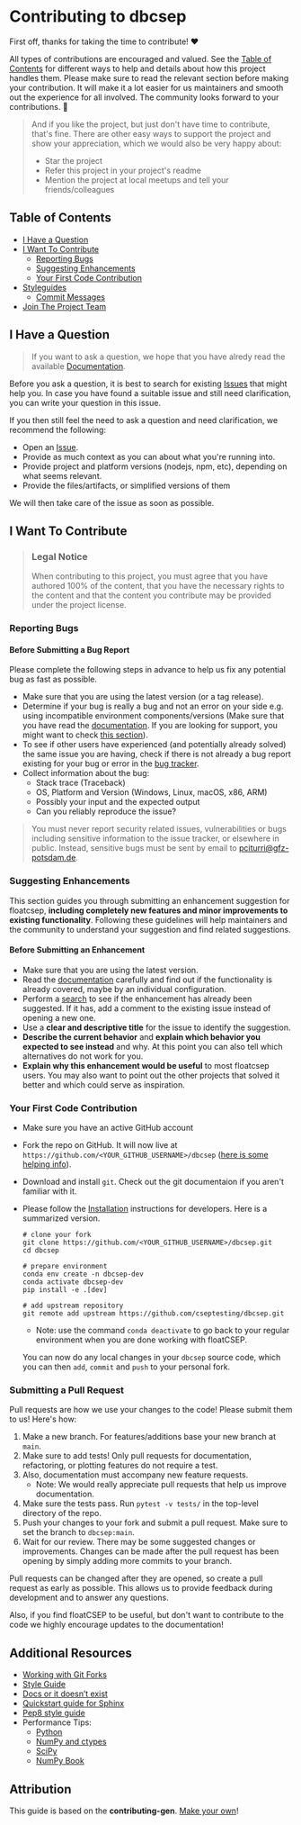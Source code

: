 <!-- omit in toc -->
# Contributing to dbcsep

First off, thanks for taking the time to contribute! ❤️

All types of contributions are encouraged and valued. See the [Table of Contents](#table-of-contents) for different ways to help and details about how this project handles them. Please make sure to read the relevant section before making your contribution. It will make it a lot easier for us maintainers and smooth out the experience for all involved. The community looks forward to your contributions. 🎉

> And if you like the project, but just don't have time to contribute, that's fine. There are other easy ways to support the project and show your appreciation, which we would also be very happy about:
> - Star the project
> - Refer this project in your project's readme
> - Mention the project at local meetups and tell your friends/colleagues

<!-- omit in toc -->
## Table of Contents

- [I Have a Question](#i-have-a-question)
- [I Want To Contribute](#i-want-to-contribute)
  - [Reporting Bugs](#reporting-bugs)
  - [Suggesting Enhancements](#suggesting-enhancements)
  - [Your First Code Contribution](#your-first-code-contribution)
- [Styleguides](#styleguides)
  - [Commit Messages](#commit-messages)
- [Join The Project Team](#join-the-project-team)

## I Have a Question

> If you want to ask a question, we hope that you have alredy read the available [Documentation](https://floatcsep.readthedocs.io).

Before you ask a question, it is best to search for existing [Issues](https://github.com/cseptesting/floatcsep/issues) that might help you. In case you have found a suitable issue and still need clarification, you can write your question in this issue.

If you then still feel the need to ask a question and need clarification, we recommend the following:

- Open an [Issue](https://github.com/cseptesting/floatcsep/issues/new).
- Provide as much context as you can about what you're running into.
- Provide project and platform versions (nodejs, npm, etc), depending on what seems relevant.
- Provide the files/artifacts, or simplified versions of them

We will then take care of the issue as soon as possible.

## I Want To Contribute

> ### Legal Notice <!-- omit in toc -->
> When contributing to this project, you must agree that you have authored 100% of the content, that you have the necessary rights to the content and that the content you contribute may be provided under the project license.

### Reporting Bugs

<!-- omit in toc -->
#### Before Submitting a Bug Report

Please complete the following steps in advance to help us fix any potential bug as fast as possible.

- Make sure that you are using the latest version (or a tag release).
- Determine if your bug is really a bug and not an error on your side e.g. using incompatible environment components/versions (Make sure that you have read the [documentation](https://floatcsep.readthedocs.io). If you are looking for support, you might want to check [this section](#i-have-a-question)).
- To see if other users have experienced (and potentially already solved) the same issue you are having, check if there is not already a bug report existing for your bug or error in the [bug tracker](https://github.com/cseptesting/floatcsepissues?q=label%3Abug).
- Collect information about the bug:
  - Stack trace (Traceback)
  - OS, Platform and Version (Windows, Linux, macOS, x86, ARM)
  - Possibly your input and the expected output
  - Can you reliably reproduce the issue?
  
> You must never report security related issues, vulnerabilities or bugs including sensitive information to the issue tracker, or elsewhere in public. Instead, sensitive bugs must be sent by email to <pciturri@gfz-potsdam.de>.

<!-- omit in toc -->

### Suggesting Enhancements

This section guides you through submitting an enhancement suggestion for floatcsep, **including completely new features and minor improvements to existing functionality**. Following these guidelines will help maintainers and the community to understand your suggestion and find related suggestions.

#### Before Submitting an Enhancement

- Make sure that you are using the latest version.
- Read the [documentation](https://floatcsep.readthedocs.io) carefully and find out if the functionality is already covered, maybe by an individual configuration.
- Perform a [search](https://github.com/cseptesting/floatcsep/issues) to see if the enhancement has already been suggested. If it has, add a comment to the existing issue instead of opening a new one.
- Use a **clear and descriptive title** for the issue to identify the suggestion.
- **Describe the current behavior** and **explain which behavior you expected to see instead** and why. At this point you can also tell which alternatives do not work for you.
- **Explain why this enhancement would be useful** to most floatcsep users. You may also want to point out the other projects that solved it better and which could serve as inspiration.

### Your First Code Contribution

* Make sure you have an active GitHub account
* Fork the repo on GitHub. It will now live at `https://github.com/<YOUR_GITHUB_USERNAME>/dbcsep` ([here is some helping info](https://help.github.com/en/github/collaborating-with-issues-and-pull-requests/working-with-forks)).
* Download and install `git`. Check out the git documentaion if you aren't familiar with it.
* Please follow the [Installation](https://floatcsep.readthedocs.io) instructions for developers. Here is a summarized version.
  
      # clone your fork
      git clone https://github.com/<YOUR_GITHUB_USERNAME>/dbcsep.git
      cd dbcsep

      # prepare environment
      conda env create -n dbcsep-dev
      conda activate dbcsep-dev
      pip install -e .[dev]

      # add upstream repository
      git remote add upstream https://github.com/cseptesting/dbcsep.git

  * Note: use the command `conda deactivate` to go back to your regular environment when you are done working with floatCSEP.

  You can now do any local changes in your `dbcsep` source code, which you can then `add`, `commit` and `push` to your personal fork.

### Submitting a Pull Request

Pull requests are how we use your changes to the code! Please submit them to us! Here's how:

1. Make a new branch. For features/additions base your new branch at `main`.
2. Make sure to add tests! Only pull requests for documentation, refactoring, or plotting features do not require a test.
3. Also, documentation must accompany new feature requests.
   - Note: We would really appreciate pull requests that help us improve documentation.
4. Make sure the tests pass. Run `pytest -v tests/` in the top-level directory of the repo.
5. Push your changes to your fork and submit a pull request. Make sure to set the branch to `dbcsep:main`.
6. Wait for our review. There may be some suggested changes or improvements. Changes can be made after
   the pull request has been opening by simply adding more commits to your branch.

Pull requests can be changed after they are opened, so create a pull request as early as possible.
This allows us to provide feedback during development and to answer any questions.

Also, if you find floatCSEP to be useful, but don't want to contribute to the code we highly encourage updates to the documentation!

## Additional Resources
* [Working with Git Forks](https://help.github.com/en/github/collaborating-with-issues-and-pull-requests/working-with-forks)
* [Style Guide](http://google.github.io/styleguide/pyguide.html)
* [Docs or it doesn’t exist](https://lukeplant.me.uk/blog/posts/docs-or-it-doesnt-exist/)
* [Quickstart guide for Sphinx](https://www.sphinx-doc.org/en/master/usage/quickstart.html)
* [Pep8 style guide](https://pep8.org/)
* Performance Tips:
  * [Python](https://wiki.python.org/moin/PythonSpeed/PerformanceTips)
  * [NumPy and ctypes](https://scipy-cookbook.readthedocs.io/)
  * [SciPy](https://www.scipy.org/docs.html)
  * [NumPy Book](http://csc.ucdavis.edu/~chaos/courses/nlp/Software/NumPyBook.pdf)

## Attribution
This guide is based on the **contributing-gen**. [Make your own](https://github.com/bttger/contributing-gen)!
